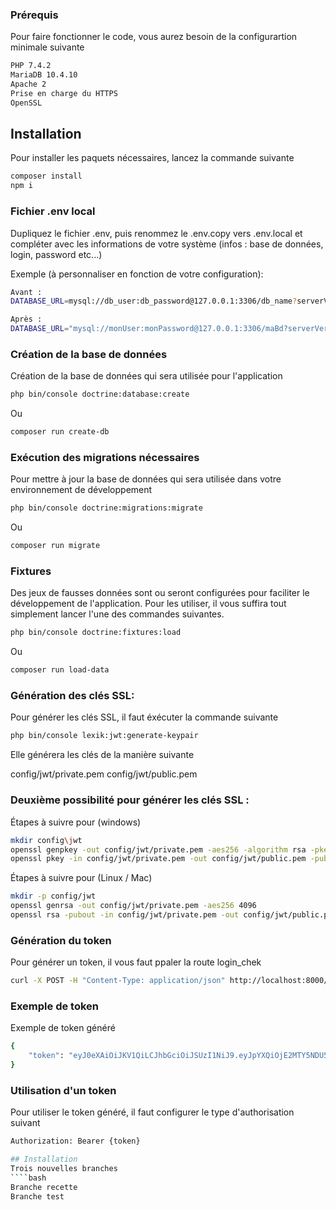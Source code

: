 ### Prérequis

Pour faire fonctionner le code, vous aurez besoin de la configurartion minimale suivante

````bash
PHP 7.4.2
MariaDB 10.4.10
Apache 2
Prise en charge du HTTPS
OpenSSL
````

## Installation

Pour installer les paquets nécessaires, lancez la commande suivante
````bash
composer install
npm i
````
### Fichier .env local
Dupliquez le fichier .env, puis renommez le .env.copy vers .env.local et compléter avec les informations de votre système (infos : base de données, login, password etc...)

Exemple (à personnaliser en fonction de votre configuration):
````bash
Avant : 
DATABASE_URL=mysql://db_user:db_password@127.0.0.1:3306/db_name?serverVersion=5.7

Après :
DATABASE_URL="mysql://monUser:monPassword@127.0.0.1:3306/maBd?serverVersion=mariadb-10.4.10"
````

### Création de la base de données
Création de la base de données qui sera utilisée pour l'application
````bash
php bin/console doctrine:database:create
````
Ou
````bash
composer run create-db
````

### Exécution des migrations nécessaires
Pour mettre à jour la base de données qui sera utilisée dans votre environnement de développement
````bash
php bin/console doctrine:migrations:migrate
````
Ou
````bash
composer run migrate
````

### Fixtures
Des jeux de fausses données sont ou seront configurées pour faciliter le développement de l'application.
Pour les utiliser, il vous suffira tout simplement lancer l'une des commandes suivantes.
````bash
php bin/console doctrine:fixtures:load
````
Ou
````bash
composer run load-data
````
### Génération des clés SSL:

Pour générer les clés SSL, il faut éxécuter la commande suivante
````bash
php bin/console lexik:jwt:generate-keypair
````
Elle générera les clés de la manière suivante

config/jwt/private.pem
config/jwt/public.pem
### Deuxième possibilité pour générer les clés SSL :
Étapes à suivre pour (windows)
````bash
mkdir config\jwt
openssl genpkey -out config/jwt/private.pem -aes256 -algorithm rsa -pkeyopt rsa_keygen_bits:4096
openssl pkey -in config/jwt/private.pem -out config/jwt/public.pem -pubout
````
 
Étapes à suivre pour (Linux / Mac)
````bash
mkdir -p config/jwt
openssl genrsa -out config/jwt/private.pem -aes256 4096
openssl rsa -pubout -in config/jwt/private.pem -out config/jwt/public.pem
````

### Génération du token
Pour générer un token, il vous faut ppaler la route login_chek
````bash
curl -X POST -H "Content-Type: application/json" http://localhost:8000/api/login_check -d '{"username":"adresse-email@movie-catolog.fr","password":"mot-de-pass-de-test"}'
````
### Exemple de token
Exemple de token généré
````bash
{
    "token": "eyJ0eXAiOiJKV1QiLCJhbGciOiJSUzI1NiJ9.eyJpYXQiOjE2MTY5NDU5NDgsImV4cCI6MTYxNjk0OTU0OCwicm9sZXMiOlsiUk9MRV9VU0VSIl0sInVzZXJuYW1lIjoiai5kdWJvaXNAbW92aWUtY2F0YWxvZy5mciJ9.GUK53DbDA3c-Seu1aLCtWI8ogFqP6XtK9ybDmvWZPg4fUndtJm8z1GrZN-thzdvtmwtlonYB5Ffre4sYGw17BreaU8QqCf1SQjVx34wv6ACjBO6QmShwRSsywF3Era1cq62623RVv_wZIc3BNMq4jL_6p5QeVsqA_HQp6Ktne20bj3Y9noxH14_T5xzQXMCrQj9DjNMT8XuBJjOuc0B-ZCMlKypk79JKxL__tKLYSowpnbCsEowGV9PkoHH8rK-Zibl9AiyzuIIQ113JuVKZ6qnXve-nWCar6zrFVmNPWkGDXKOSL0EA6e6r_fUj-itSJxG83M8bCYvanM2JOm0V0xYckw43nlSGK2qG7gC2qtFVw0-UhFtSzvwQ9AiC9Qihi-Yqfoj7XVaC9Y5sY1kmryGJ7aOfutXrKI3w-TIkPiaFTQm9pv4ZRdwY_VL3SZ_6Q0QtF99vvjgyRVLS2G2uhpVDWU6FnpZI3SZro60QUfd1GlBYLRhoXiWxsK1Qfgysc5zDwUuyKX7uYWSlgLVLlSTtFceNkLk7uG0xn49OZVDAIeUQsZh5VDDaO2FaI42b1a-O-ax3_fa7cIoksux7doxBxBnhMMePUEKNlavMXBVLYrroMaymHS3dTN0XO7YPsOx6BzDkA3uROq0A9T2gM6gYHBt5RW6k8RugNfJRZAA"
}
````

### Utilisation d'un token
Pour utiliser le token généré, il faut configurer le type d'authorisation suivant
````bash
Authorization: Bearer {token}

## Installation
Trois nouvelles branches
````bash
Branche recette
Branche test
````